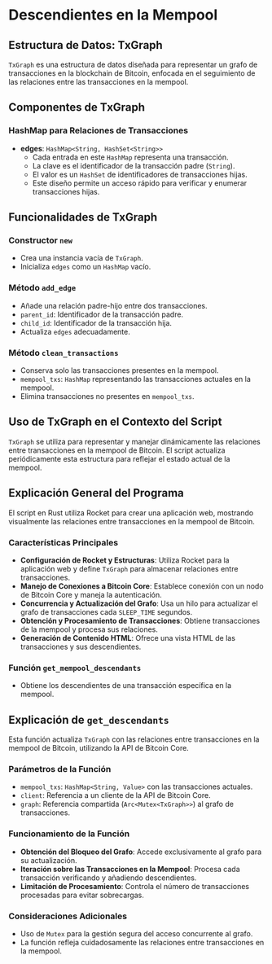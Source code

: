 # Descendientes en la Mempool 

## Estructura de Datos: TxGraph

`TxGraph` es una estructura de datos diseñada para representar un grafo de transacciones en la blockchain de Bitcoin, enfocada en el seguimiento de las relaciones entre las transacciones en la mempool.

## Componentes de TxGraph

### HashMap para Relaciones de Transacciones

- **edges**: `HashMap<String, HashSet<String>>`
  - Cada entrada en este `HashMap` representa una transacción.
  - La clave es el identificador de la transacción padre (`String`).
  - El valor es un `HashSet` de identificadores de transacciones hijas.
  - Este diseño permite un acceso rápido para verificar y enumerar transacciones hijas.

## Funcionalidades de TxGraph

### Constructor `new`

- Crea una instancia vacía de `TxGraph`.
- Inicializa `edges` como un `HashMap` vacío.

### Método `add_edge`

- Añade una relación padre-hijo entre dos transacciones.
- `parent_id`: Identificador de la transacción padre.
- `child_id`: Identificador de la transacción hija.
- Actualiza `edges` adecuadamente.

### Método `clean_transactions`

- Conserva solo las transacciones presentes en la mempool.
- `mempool_txs`: `HashMap` representando las transacciones actuales en la mempool.
- Elimina transacciones no presentes en `mempool_txs`.

## Uso de TxGraph en el Contexto del Script

`TxGraph` se utiliza para representar y manejar dinámicamente las relaciones entre transacciones en la mempool de Bitcoin. El script actualiza periódicamente esta estructura para reflejar el estado actual de la mempool.

## Explicación General del Programa

El script en Rust utiliza Rocket para crear una aplicación web, mostrando visualmente las relaciones entre transacciones en la mempool de Bitcoin.

### Características Principales

- **Configuración de Rocket y Estructuras**: Utiliza Rocket para la aplicación web y define `TxGraph` para almacenar relaciones entre transacciones.
- **Manejo de Conexiones a Bitcoin Core**: Establece conexión con un nodo de Bitcoin Core y maneja la autenticación.
- **Concurrencia y Actualización del Grafo**: Usa un hilo para actualizar el grafo de transacciones cada `SLEEP_TIME` segundos.
- **Obtención y Procesamiento de Transacciones**: Obtiene transacciones de la mempool y procesa sus relaciones.
- **Generación de Contenido HTML**: Ofrece una vista HTML de las transacciones y sus descendientes.

### Función `get_mempool_descendants`

- Obtiene los descendientes de una transacción específica en la mempool.

## Explicación de `get_descendants`

Esta función actualiza `TxGraph` con las relaciones entre transacciones en la mempool de Bitcoin, utilizando la API de Bitcoin Core.

### Parámetros de la Función

- `mempool_txs`: `HashMap<String, Value>` con las transacciones actuales.
- `client`: Referencia a un cliente de la API de Bitcoin Core.
- `graph`: Referencia compartida (`Arc<Mutex<TxGraph>>`) al grafo de transacciones.

### Funcionamiento de la Función

- **Obtención del Bloqueo del Grafo**: Accede exclusivamente al grafo para su actualización.
- **Iteración sobre las Transacciones en la Mempool**: Procesa cada transacción verificando y añadiendo descendientes.
- **Limitación de Procesamiento**: Controla el número de transacciones procesadas para evitar sobrecargas.

### Consideraciones Adicionales

- Uso de `Mutex` para la gestión segura del acceso concurrente al grafo.
- La función refleja cuidadosamente las relaciones entre transacciones en la mempool.
